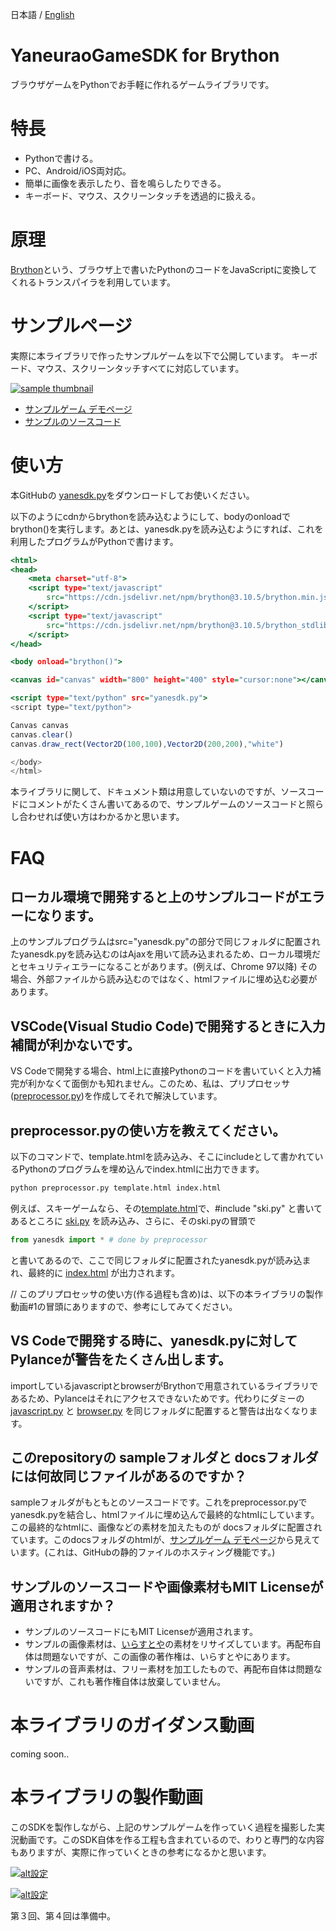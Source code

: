 日本語 / [English](readme-en.md)

# YaneuraoGameSDK for Brython

ブラウザゲームをPythonでお手軽に作れるゲームライブラリです。

# 特長

- Pythonで書ける。
- PC、Android/iOS両対応。
- 簡単に画像を表示したり、音を鳴らしたりできる。
- キーボード、マウス、スクリーンタッチを透過的に扱える。

# 原理

[Brython](https://brython.info/)という、ブラウザ上で書いたPythonのコードをJavaScriptに変換してくれるトランスパイラを利用しています。

# サンプルページ

実際に本ライブラリで作ったサンプルゲームを以下で公開しています。
キーボード、マウス、スクリーンタッチすべてに対応しています。

[![sample thumbnail](https://yaneurao.github.io/yanesdk-for-brython/gif/sample-thumb.png)](https://yaneurao.github.io/yanesdk-for-brython/)

- [サンプルゲーム デモページ](https://yaneurao.github.io/yanesdk-for-brython/)
- [サンプルのソースコード](https://github.com/yaneurao/yanesdk-for-brython/blob/main/sample)

# 使い方

本GitHubの [yanesdk.py](https://github.com/yaneurao/yanesdk-for-brython/blob/main/yanesdk/yanesdk.py)をダウンロードしてお使いください。

以下のようにcdnからbrythonを読み込むようにして、bodyのonloadでbrython()を実行します。あとは、yanesdk.pyを読み込むようにすれば、これを利用したプログラムがPythonで書けます。

```sample.html
<html>
<head>
    <meta charset="utf-8">
    <script type="text/javascript"
        src="https://cdn.jsdelivr.net/npm/brython@3.10.5/brython.min.js">
    </script>
    <script type="text/javascript"
        src="https://cdn.jsdelivr.net/npm/brython@3.10.5/brython_stdlib.js">
    </script>
</head>

<body onload="brython()">

<canvas id="canvas" width="800" height="400" style="cursor:none"></canvas>

<script type="text/python" src="yanesdk.py">
<script type="text/python">

Canvas canvas
canvas.clear()
canvas.draw_rect(Vector2D(100,100),Vector2D(200,200),"white")

</body>
</html>
```

本ライブラリに関して、ドキュメント類は用意していないのですが、ソースコードにコメントがたくさん書いてあるので、サンプルゲームのソースコードと照らし合わせれば使い方はわかるかと思います。

# FAQ

## ローカル環境で開発すると上のサンプルコードがエラーになります。

上のサンプルプログラムはsrc="yanesdk.py"の部分で同じフォルダに配置されたyanesdk.pyを読み込むのはAjaxを用いて読み込まれるため、ローカル環境だとセキュリティエラーになることがあります。(例えば、Chrome 97以降) その場合、外部ファイルから読み込むのではなく、htmlファイルに埋め込む必要があります。

## VSCode(Visual Studio Code)で開発するときに入力補間が利かないです。

VS Codeで開発する場合、html上に直接Pythonのコードを書いていくと入力補完が利かなくて面倒かも知れません。このため、私は、プリプロセッサ([preprocessor.py](https://github.com/yaneurao/yanesdk-for-brython/blob/main/yanesdk/preprocessor.py))を作成してそれで解決しています。

## preprocessor.pyの使い方を教えてください。

以下のコマンドで、template.htmlを読み込み、そこにincludeとして書かれているPythonのプログラムを埋め込んでindex.htmlに出力できます。

```a.bat
python preprocessor.py template.html index.html
```

例えば、スキーゲームなら、その[template.html](https://github.com/yaneurao/yanesdk-for-brython/blob/main/sample/ski/template.html)で、#include "ski.py" と書いてあるところに [ski.py](https://github.com/yaneurao/yanesdk-for-brython/blob/main/sample/ski/ski.py) を読み込み、さらに、そのski.pyの冒頭で

```python
from yanesdk import * # done by preprocessor
```

と書いてあるので、ここで同じフォルダに配置されたyanesdk.pyが読み込まれ、最終的に [index.html](https://github.com/yaneurao/yanesdk-for-brython/tree/main/docs/ski/index.html) が出力されます。

// このプリプロセッサの使い方(作る過程も含め)は、以下の本ライブラリの製作動画#1の冒頭にありますので、参考にしてみてください。

## VS Codeで開発する時に、yanesdk.pyに対してPylanceが警告をたくさん出します。

importしているjavascriptとbrowserがBrythonで用意されているライブラリであるため、Pylanceはそれにアクセスできないためです。代わりにダミーの[javascript.py](https://github.com/yaneurao/yanesdk-for-brython/blob/main/yanesdk/javascript.py) と [browser.py](https://github.com/yaneurao/yanesdk-for-brython/blob/main/yanesdk/browser.py) を同じフォルダに配置すると警告は出なくなります。

## このrepositoryの sampleフォルダと docsフォルダには何故同じファイルがあるのですか？

sampleフォルダがもともとのソースコードです。これをpreprocessor.pyでyanesdk.pyを結合し、htmlファイルに埋め込んで最終的なhtmlにしています。この最終的なhtmlに、画像などの素材を加えたものが docsフォルダに配置されています。このdocsフォルダのhtmlが、[サンプルゲーム デモページ](https://yaneurao.github.io/yanesdk-for-brython/)から見えています。(これは、GitHubの静的ファイルのホスティング機能です。)

## サンプルのソースコードや画像素材もMIT Licenseが適用されますか？

- サンプルのソースコードにもMIT Licenseが適用されます。
- サンプルの画像素材は、[いらすとや](https://www.irasutoya.com/)の素材をリサイズしています。再配布自体は問題ないですが、この画像の著作権は、いらすとやにあります。
- サンプルの音声素材は、フリー素材を加工したもので、再配布自体は問題ないですが、これも著作権自体は放棄していません。

# 本ライブラリのガイダンス動画

coming soon..

# 本ライブラリの製作動画

このSDKを製作しながら、上記のサンプルゲームを作っていく過程を撮影した実況動画です。このSDK自体を作る工程も含まれているので、わりと専門的な内容もありますが、実際に作っていくときの参考になるかと思います。

[![alt設定](http://img.youtube.com/vi/CVWYS_9ZtfM/mqdefault.jpg)](https://www.youtube.com/watch?v=CVWYS_9ZtfM)

[![alt設定](http://img.youtube.com/vi/TviN9fnl89o/mqdefault.jpg)](https://www.youtube.com/watch?v=TviN9fnl89o)

第３回、第４回は準備中。
